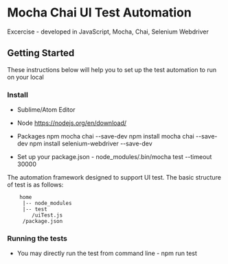 # Mocha Chai UI Test Automation

Excercise - developed in JavaScript, Mocha, Chai, Selenium Webdriver

## Getting Started
These instructions below will help you to set up the test automation to run on your local


### Install
* Sublime/Atom Editor
* Node https://nodejs.org/en/download/
* Packages
	npm mocha chai --save-dev
	npm install mocha chai --save-dev
	npm install selenium-webdriver --save-dev

* Set up your package.json - node_modules/.bin/mocha test --timeout 30000

The automation framework designed to support UI test. The basic structure of test is as follows: 
```
    home
     |-- node_modules
     |-- test
        /uiTest.js
     /package.json 
```
### Running the tests
* You may directly run the test from command line -  npm run test







